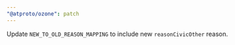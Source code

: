 ```yaml
---
"@atproto/ozone": patch
---
```


Update `NEW_TO_OLD_REASON_MAPPING` to include new `reasonCivicOther` reason.
